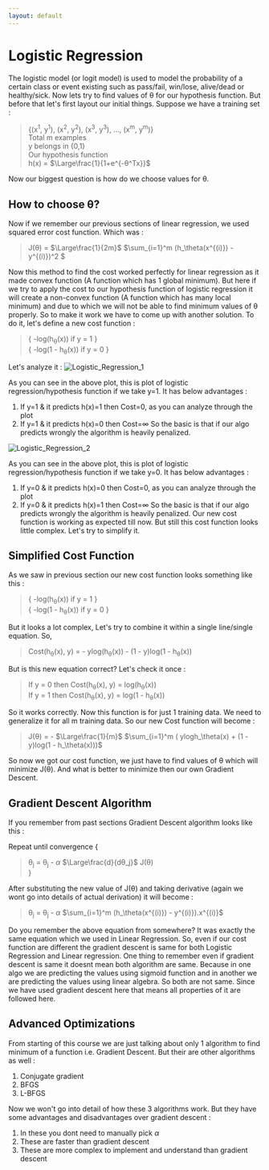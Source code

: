 ```yaml
---
layout: default
---
```



 <script type="text/x-mathjax-config">
    MathJax.Hub.Config({
      tex2jax: {
        skipTags: ['script', 'noscript', 'style', 'textarea', 'pre'],
        inlineMath: [['$','$']]
      }
    });
  </script>
  <script src="https://cdn.mathjax.org/mathjax/latest/MathJax.js?config=TeX-AMS-MML_HTMLorMML" type="text/javascript"></script> 

# Logistic Regression

The logistic model (or logit model) is used to model the probability of a certain class or event existing such as pass/fail, win/lose, alive/dead or healthy/sick. Now lets try to find values of θ for our hypothesis function. But before that let's first layout our initial things. Suppose we have a training set :
> {(x<sup>1</sup>, y<sup>1</sup>), (x<sup>2</sup>, y<sup>2</sup>), (x<sup>3</sup>, y<sup>3</sup>), ..., (x<sup>m</sup>, y<sup>m</sup>)} <br>
> Total m examples <br>
> y belongs in {0,1} <br>
> Our hypothesis function <br>
> h(x) = $\Large\frac{1}{1+e^{-θ^Tx}}$

Now our biggest question is how do we choose values for θ.

## How to choose θ? 

Now if we remember our previous sections of linear regression, we used squared error cost function. Which was :
> J(θ) = $\Large\frac{1}{2m}$ $\sum_{i=1}^m (h_\theta(x^{(i)}) - y^{(i)})^2 $

Now this method to find the cost worked perfectly for linear regression as it made convex function (A function which has 1 global minimum). But here if we try to apply the cost to our hypothesis function of logistic regression it will create a non-convex function (A function which has many local minimum) and due to which we will not be able to find minimum values of θ properly. So to make it work we have to come up with another solution. To do it, let's define a new cost function :
> { -log(h<sub>θ</sub>(x)) if y = 1 } <br>
> { -log(1 - h<sub>θ</sub>(x)) if y = 0 }

Let's analyze it :
![Logistic_Regression_1](https://m3verma.github.io/Machine_Learning/Coursera_AndrewNG_Course/Images/Logistic_Regression/Logistic_Regression.png)

As you can see in the above plot, this is plot of logistic regression/hypothesis function if we take y=1. It has below advantages :
1. If y=1 & it predicts h(x)=1 then Cost=0, as you can analyze through the plot
2. If y=1 & it predicts h(x)=0 then Cost=∞
So the basic is that if our algo predicts wrongly the algorithm is heavily penalized.

![Logistic_Regression_2](https://m3verma.github.io/Machine_Learning/Coursera_AndrewNG_Course/Images/Logistic_Regression/Logistic_Regression_2.png)

As you can see in the above plot, this is plot of logistic regression/hypothesis function if we take y=0. It has below advantages :
1. If y=0 & it predicts h(x)=0 then Cost=0, as you can analyze through the plot
2. If y=0 & it predicts h(x)=1 then Cost=∞
So the basic is that if our algo predicts wrongly the algorithm is heavily penalized. Our new cost function is working as expected till now. But still this cost function looks little complex. Let's try to simplify it.

## Simplified Cost Function

As we saw in previous section our new cost function looks something like this :
> { -log(h<sub>θ</sub>(x)) if y = 1 } <br>
> { -log(1 - h<sub>θ</sub>(x)) if y = 0 }

But it looks a lot complex, Let's try to combine it within a single line/single equation. So,
> Cost(h<sub>θ</sub>(x), y) = - ylog(h<sub>θ</sub>(x)) - (1 - y)log(1 - h<sub>θ</sub>(x))

But is this new equation correct? Let's check it once :
> If y = 0 then Cost(h<sub>θ</sub>(x), y) = log(h<sub>θ</sub>(x)) <br>
> If y = 1 then Cost(h<sub>θ</sub>(x), y) = log(1 - h<sub>θ</sub>(x))

So it works correctly. Now this function is for just 1 training data. We need to generalize it for all m training data. So our new Cost function will become :
> J(θ) = - $\Large\frac{1}{m}$ $\sum_{i=1}^m ( ylogh_\theta(x) + (1 - y)log(1 - h_\theta(x)))$

So now we got our cost function, we just have to find values of θ which will minimize J(θ). And what is better to minimize then our own Gradient Descent.

## Gradient Descent Algorithm

If you remember from past sections Gradient Descent algorithm looks like this :

Repeat until convergence {
> θ<sub>j</sub> = θ<sub>j</sub> - $\alpha$ $\Large\frac{d}{dθ_j}$ J(θ) <br>
}

After substituting the new value of J(θ) and taking derivative (again we wont go into details of actual derivation) it will become :
> θ<sub>j</sub> = θ<sub>j</sub> - $\alpha$ $\sum_{i=1}^m (h_\theta(x^{(i)}) - y^{(i)}).x^{(i)}$

Do you remember the above equation from somewhere? It was exactly the same equation which we used in Linear Regression. So, even if our cost function are different the gradient descent is same for both Logistic Regression and Linear regression. One thing to remember even if gradient descent is same it doesnt mean both algorithm are same. Because in one algo we are predicting the values using sigmoid function and in another we are predicting the values using linear algebra. So both are not same. Since we have used gradient descent here that means all properties of it are followed here.

## Advanced Optimizations

From starting of this course we are just talking about only 1 algorithm to find minimum of a function i.e. Gradient Descent. But their are other algorithms as well :
1. Conjugate gradient
2. BFGS
3. L-BFGS

Now we won't go into detail of how these 3 algorithms work. But they have some advantages and disadvantages over gradient descent :
1. In these you dont need to manually pick $\alpha$
2. These are faster than gradient descent
3. These are more complex to implement and understand than gradient descent
